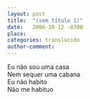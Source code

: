 ```yaml
---
layout: post
title:  "(sem título 1)"
date:   2006-10-12 -0300
place:
categories: translucido
author-comment:
---
```


Eu não sou uma casa<!--more-->  
Nem sequer uma cabana  
Eu não habito  
Não me habituo  
